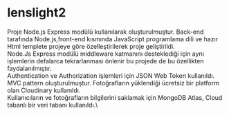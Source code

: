 # lenslight2
Proje Node.js Express modülü kullanılarak oluşturulmuştur. Back-end tarafında Node.js,front-end kısmında JavaScript programlama dili ve hazır Html templete projeye göre özelleştirilerek proje geliştirildi.\
Node.Js Express modülü middleware katmanını desteklediği için aynı işlemlerin defalarca tekrarlanması önlenir bu projede de bu özellikten faydalanılmıştır.\
Authentication ve Authorization işlemleri için JSON Web Token kullanıldı.\
MVC pattern oluşturulmuştur.
Fotoğrafların yüklendiği ücretsiz bir platform olan Cloudinary kullanıldı.\
Kullanıcıların ve fotoğrafların bilgilerini saklamak için MongoDB Atlas, Cloud tabanlı bir veri tabanı kullanıldı.\
